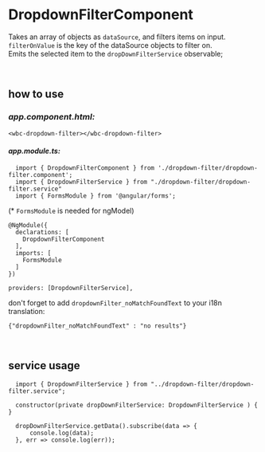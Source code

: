 # DropdownFilterComponent

Takes an array of objects as `dataSource`, and filters items on input. <br>
`filterOnValue` is the key of the dataSource objects to filter on. <br>
Emits the selected item to the `dropDownFilterService` observable;

<br>

## how to use
### _app.component.html:_
```
<wbc-dropdown-filter></wbc-dropdown-filter>
```

#### _app.module.ts:_
```
  import { DropdownFilterComponent } from './dropdown-filter/dropdown-filter.component';
  import { DropdownFilterService } from "./dropdown-filter/dropdown-filter.service"
  import { FormsModule } from '@angular/forms';
```
(* `FormsModule` is needed for ngModel)
```
@NgModule({
  declarations: [
    DropdownFilterComponent
  ],
  imports: [
    FormsModule
  ]
})
```
```
providers: [DropdownFilterService],
```
don't forget to add `dropdownFilter_noMatchFoundText` to your i18n translation:
```
{"dropdownFilter_noMatchFoundText" : "no results"}
```

<br>

## service usage
  ```
    import { DropdownFilterService } from "../dropdown-filter/dropdown-filter.service";
  ```
  ```
    constructor(private dropDownFilterService: DropdownFilterService ) { }
  ```
  ```
    dropDownFilterService.getData().subscribe(data => {
        console.log(data);
    }, err => console.log(err));
  ```
